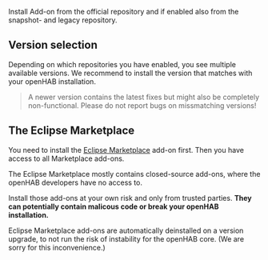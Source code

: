 Install Add-on from the official repository and if
enabled also from the snapshot- and legacy repository.

## Version selection

Depending on which repositories you have enabled, you
see multiple available versions. We recommend to install
the version that matches with your openHAB installation.

> A newer version contains the latest fixes but might also be completely non-functional.
> Please do not report bugs on missmatching versions!

## The Eclipse Marketplace

You need to install the [Eclipse Marketplace](#filter=org.eclipse.marketplace) add-on first.
Then you have access to all Marketplace add-ons.

The Eclipse Marketplace mostly contains closed-source
add-ons, where the openHAB developers have no access to.

Install those add-ons at your own risk and only from trusted
parties. **They can potentially contain malicous code or break your openHAB installation.**

Eclipse Marketplace add-ons are automatically deinstalled
on a version upgrade, to not run the risk of instability
for the openHAB core. (We are sorry for this inconvenience.)
